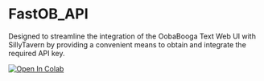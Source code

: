 # FastOB_API
Designed to streamline the integration of the OobaBooga Text Web UI with SillyTavern by providing a convenient means to obtain and integrate the required API key.


[![Open In Colab](https://colab.research.google.com/assets/colab-badge.svg)](https://colab.research.google.com/github/Processuales/FastOB_API/blob/main/FastOoba_API.ipynb)
